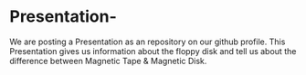  # Presentation-
We are posting a Presentation as an repository on our github profile. This Presentation gives us information about the floppy disk and tell us about the difference between Magnetic Tape &amp; Magnetic Disk.
